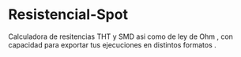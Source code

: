 # Resistencial-Spot
Calculadora de resitencias THT y SMD asi como de ley de Ohm , con capacidad para exportar tus ejecuciones en distintos formatos .

